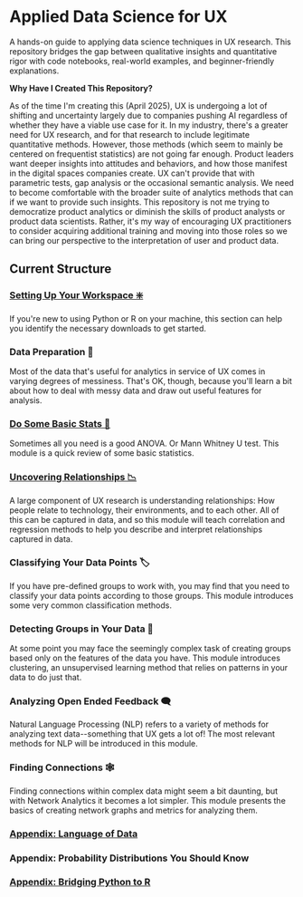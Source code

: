 # Applied Data Science for UX
A hands-on guide to applying data science techniques in UX research. This repository bridges the gap between qualitative insights and quantitative rigor with code notebooks, real-world examples, and beginner-friendly explanations.

__Why Have I Created This Repository?__

As of the time I'm creating this (April 2025), UX is undergoing a lot of shifting and uncertainty largely due to companies pushing AI regardless of whether they have a viable use case for it. In my industry, there's a greater need for UX research, and for that research to include legitimate quantitative methods. However, those methods (which seem to mainly be centered on frequentist statistics) are not going far enough. Product leaders want deeper insights into attitudes and behaviors, and how those manifest in the digital spaces companies create. UX can't provide that with parametric tests, gap analysis or the occasional semantic analysis. We need to become comfortable with the broader suite of analytics methods that can if we want to provide such insights. This repository is not me trying to democratize product analytics or diminish the skills of product analysts or product data scientists. Rather, it's my way of encouraging UX practitioners to consider acquiring additional training and moving into those roles so we can bring our perspective to the interpretation of user and product data. 

## Current Structure

### [Setting Up Your Workspace ❇️](/module00)
If you're new to using Python or R on your machine, this section can help you identify the necessary downloads to get started.

### Data Preparation 🔢
Most of the data that's useful for analytics in service of UX comes in varying degrees of messiness. That's OK, though, because you'll learn a bit about how to deal with messy data and draw out useful features for analysis.

### [Do Some Basic Stats 🌟](/module02)
Sometimes all you need is a good ANOVA. Or Mann Whitney U test. This module is a quick review of some basic statistics.

### [Uncovering Relationships 📉](/module03)
A large component of UX research is understanding relationships: How people relate to technology, their environments, and to each other. All of this can be captured in data, and so this module will teach correlation and regression methods to help you describe and interpret relationships captured in data.

### Classifying Your Data Points 🏷️
If you have pre-defined groups to work with, you may find that you need to classify your data points according to those groups. This module introduces some very common classification methods.

### Detecting Groups in Your Data 👥
At some point you may face the seemingly complex task of creating groups based only on the features of the data you have. This module introduces clustering, an unsupervised learning method that relies on patterns in your data to do just that.

### Analyzing Open Ended Feedback 🗨️
Natural Language Processing (NLP) refers to a variety of methods for analyzing text data--something that UX gets a lot of! The most relevant methods for NLP will be introduced in this module.

### Finding Connections 🕸️
Finding connections within complex data might seem a bit daunting, but with Network Analytics it becomes a lot simpler. This module presents the basics of creating network graphs and metrics for analyzing them.

### [Appendix: Language of Data](/appendix00/language_of_data.md)

### Appendix: Probability Distributions You Should Know

### [Appendix: Bridging Python to R](appendix02/readme.md)




